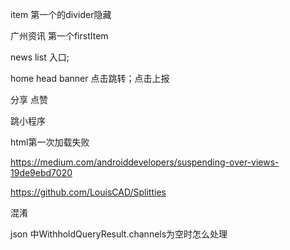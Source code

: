 item 第一个的divider隐藏

广州资讯 第一个firstItem

news list 入口;

 home head banner 点击跳转；点击上报

分享 点赞

跳小程序

html第一次加载失败





https://medium.com/androiddevelopers/suspending-over-views-19de9ebd7020

https://github.com/LouisCAD/Splitties

混淆

json 中WithholdQueryResult.channels为空时怎么处理